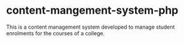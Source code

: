 # content-mangement-system-php
This is a content management system developed to manage student enrolments for the courses of a college. 
